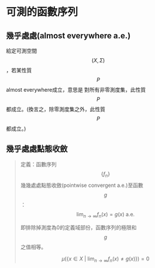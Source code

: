 # 可測的函數序列

## 幾乎處處(almost everywhere a.e.)

給定可測空間$$(X,\Sigma)$$，若某性質$$P$$ almost everywhere成立，意思是 對所有非零測度集，此性質$$P$$都成立。(換言之，除零測度集之外，此性質$$P$$都成立。)

## 幾乎處處點態收斂

> 定義：函數序列$$\{f_n\}$$幾幾處處點態收斂(pointwise convergent a.e.)至函數$$g$$：$$\displaystyle \lim_{n \rightarrow \infty} f_n(x) = g(x) ~\text{a.e.}$$
>
> 即排除掉測度為0的定義域部份，函數序列的極限和$$g$$之值相等。
>
> $$\displaystyle  \mu( \{x \in X ~|~\lim_{n \rightarrow \infty} f_n(x) \neq g(x)\}) = 0$$

